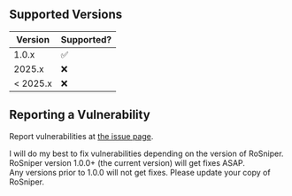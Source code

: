 ## Supported Versions

| Version  | Supported?         |
| -------- | ------------------ |
| 1.0.x    | :white_check_mark: |
| 2025.x   | :x:                |
| < 2025.x | :x:                |

## Reporting a Vulnerability
Report vulnerabilities at [the issue page](https://github.com/introvertednoob/RoSniper/issues).

I will do my best to fix vulnerabilities depending on the version of RoSniper.</br>
RoSniper version 1.0.0+ (the current version) will get fixes ASAP.</br>
Any versions prior to 1.0.0 will not get fixes. Please update your copy of RoSniper.
